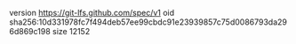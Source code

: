 version https://git-lfs.github.com/spec/v1
oid sha256:10d331978fc7f494deb57ee99cbdc91e23939857c75d0086793da296d869c198
size 12152

